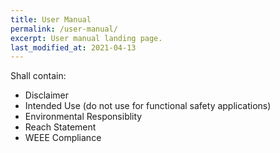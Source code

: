 ```yaml
---
title: User Manual
permalink: /user-manual/
excerpt: User manual landing page.
last_modified_at: 2021-04-13
---
```

Shall contain:
* Disclaimer
* Intended Use (do not use for functional safety applications)
* Environmental Responsiblity
* Reach Statement
* WEEE Compliance
